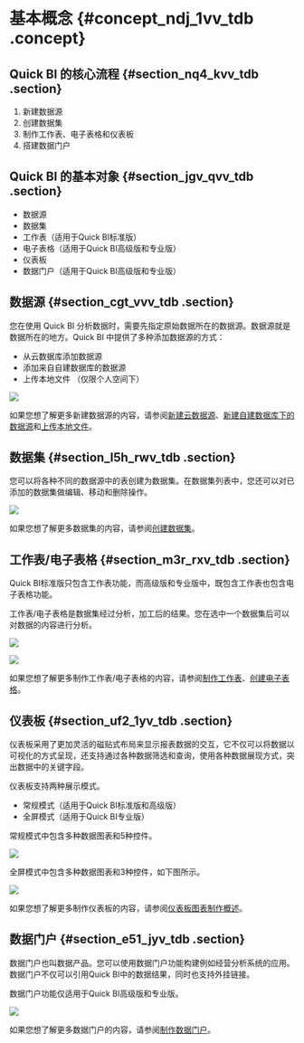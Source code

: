 # 基本概念 {#concept_ndj_1vv_tdb .concept}

## Quick BI 的核心流程 {#section_nq4_kvv_tdb .section}

1.  新建数据源
2.  创建数据集
3.  制作工作表、电子表格和仪表板
4.  搭建数据门户

## Quick BI 的基本对象 {#section_jgv_qvv_tdb .section}

-   数据源
-   数据集
-   工作表（适用于Quick BI标准版）
-   电子表格（适用于Quick BI高级版和专业版）
-   仪表板
-   数据门户（适用于Quick BI高级版和专业版）

## 数据源 {#section_cgt_vvv_tdb .section}

您在使用 Quick BI 分析数据时，需要先指定原始数据所在的数据源。数据源就是数据所在的地方。Quick BI 中提供了多种添加数据源的方式：

-   从云数据库添加数据源
-   添加来自自建数据库的数据源
-   上传本地文件 （仅限个人空间下）

![](http://static-aliyun-doc.oss-cn-hangzhou.aliyuncs.com/assets/img/9063/1536636684998_zh-CN.png)

如果您想了解更多新建数据源的内容，请参阅[新建云数据源](../../../../cn.zh-CN/快速入门/数据建模/管理数据源/新建云数据源.md#)、[新建自建数据库下的数据源](../../../../cn.zh-CN/快速入门/数据建模/管理数据源/新建自建数据库下的数据源.md#)和[上传本地文件](../../../../cn.zh-CN/快速入门/数据建模/管理数据源/上传本地文件.md#)。

## 数据集 {#section_l5h_rwv_tdb .section}

您可以将各种不同的数据源中的表创建为数据集。在数据集列表中，您还可以对已添加的数据集做编辑、移动和删除操作。

![](http://static-aliyun-doc.oss-cn-hangzhou.aliyuncs.com/assets/img/9063/15366366851000_zh-CN.png)

如果您想了解更多数据集的内容，请参阅[创建数据集](../../../../cn.zh-CN/快速入门/数据建模/管理数据集/创建数据集.md#)。

## 工作表/电子表格 {#section_m3r_rxv_tdb .section}

Quick BI标准版只包含工作表功能，而高级版和专业版中，既包含工作表也包含电子表格功能。

工作表/电子表格是数据集经过分析，加工后的结果。您在选中一个数据集后可以对数据的内容进行分析。

![](http://static-aliyun-doc.oss-cn-hangzhou.aliyuncs.com/assets/img/9063/15366366851003_zh-CN.png)

![](http://static-aliyun-doc.oss-cn-hangzhou.aliyuncs.com/assets/img/9063/15366366856895_zh-CN.png)

如果您想了解更多制作工作表/电子表格的内容，请参阅[制作工作表](../../../../cn.zh-CN/快速入门/报表制作/电子表格概述.md#)、[创建电子表格](../../../../cn.zh-CN/快速入门/报表制作/创建电子表格.md#)。

## 仪表板 {#section_uf2_1yv_tdb .section}

仪表板采用了更加灵活的磁贴式布局来显示报表数据的交互，它不仅可以将数据以可视化的方式呈现，还支持通过各种数据筛选和查询，使用各种数据展现方式，突出数据中的关键字段。

仪表板支持两种展示模式。

-   常规模式（适用于Quick BI标准版和高级版）
-   全屏模式（适用于Quick BI专业版）

常规模式中包含多种数据图表和5种控件。

![](http://static-aliyun-doc.oss-cn-hangzhou.aliyuncs.com/assets/img/9063/15366366856896_zh-CN.png)

全屏模式中包含多种数据图表和3种控件，如下图所示。

![](http://static-aliyun-doc.oss-cn-hangzhou.aliyuncs.com/assets/img/9063/15366366856897_zh-CN.png)

如果您想了解更多制作仪表板的内容，请参阅[仪表板图表制作概述](../../../../cn.zh-CN/快速入门/报表制作/仪表板图表制作/仪表板图表制作概述.md#)。

## 数据门户 {#section_e51_jyv_tdb .section}

数据门户也叫数据产品。您可以使用数据门户功能构建例如经营分析系统的应用。数据门户不仅可以引用Quick BI中的数据结果，同时也支持外挂链接。

数据门户功能仅适用于Quick BI高级版和专业版。

![](http://static-aliyun-doc.oss-cn-hangzhou.aliyuncs.com/assets/img/9063/15366366851009_zh-CN.png)

如果您想了解更多数据门户的内容，请参阅[制作数据门户](../../../../cn.zh-CN/快速入门/示例：制作数据门户.md#)。

